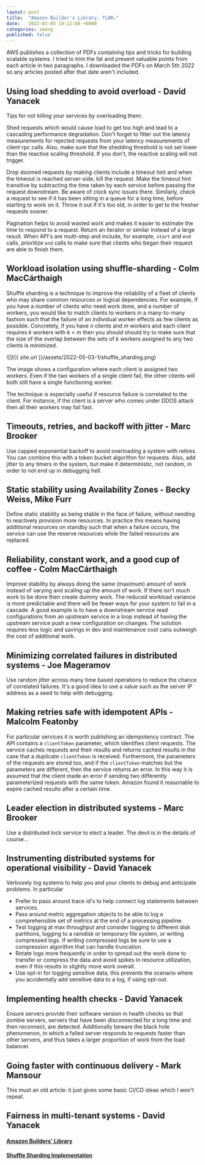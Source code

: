 ```yaml
---
layout: post
title:  "Amazon Builder's Library. TLDR;"
date:   2022-03-05 19:12:00 +0000
categories: sweng
published: false
---
```


AWS publishes a collection of PDFs containing tips and tricks for building scalable systems. I tried to trim the fat and present valuable points from each article in two paragraphs. I downloaded the PDFs on March 5th 2022 so any articles posted after that date aren't included.

## Using load shedding to avoid overload - David Yanacek

Tips for not killing your services by overloading them:

Shed requests which would cause load to get too high and lead to a cascading performance degradation. Don't forget to filter out the latency measurements for rejected requests from your latency measurements of client rpc calls. Also, make sure that the shedding threshold is not set lower than the reactive scaling threshold. If you don't, the reactive scaling will not trigger.

Drop doomed requests by making clients include a timeout hint and when the timeout is reached server-side, kill the request. Make the timeout hint transitive by subtracting the time taken by each service before passing the request downstream. Be aware of clock sync issues there. Similarly, check a request to see if it has been sitting in a queue for a long time, before starting to work on it. Throw it out if it's too old, in order to get to the fresher requests sooner.

Pagination helps to avoid wasted work and makes it easier to estimate the time to respond to a request. Return an iterator or similar instead of a large result. When API's are multi-step and include, for example, `start` and `end` calls, prioritize `end` calls to make sure that clients who began their request are able to finish them.

## Workload isolation using shuffle-sharding - Colm MacCárthaigh

Shuffle sharding is a technique to improve the reliability of a fleet of clients who may share common resources or logical dependencies. For example, if you have a number of clients who need work done, and a number of workers, you would like to match clients to workers in a many-to-many fashion such that the failure of an individual worker effects as few clients as possible. Concretely, if you have _n_ clients and _m_ workers and each client requires _k_ workers with _k_ < _m_ then you should should try to make sure that the size of the overlap between the sets of _k_ workers assigned to any two clients is minimized.

![]({{ site.url }}/assets/2022-05-03-1/shuffle_sharding.png)

The image shows a configuration where each client is assigned two workers. Even if the two workers of a single client fail, the other clients will both still have a single functioning worker.

The technique is especially useful if resource failure is correlated to the client. For instance, if the client is a server who comes under DDOS attack then all their workers may fail fast.

## Timeouts, retries, and backoff with jitter - Marc Brooker

Use capped exponential backoff to avoid overloading a system with retires. You can combine this with a token bucket algorithm for requests. Also, add jitter to any timers in the system, but make it deterministic, not random, in order to not end up in debugging hell.

## Static stability using Availability Zones - Becky Weiss, Mike Furr

Define static stability as being stable in the face of failure, without needing to reactively provision more resources. In practice this means having additional resources on standby such that when a failure occurs, the service can use the reserve resources while the failed resources are replaced.

## Reliability, constant work, and a good cup of coffee - Colm MacCárthaigh

Improve stability by always doing the same (maximum) amount of work instead of varying and scaling up the amount of work. If there isn't much work to be done then create dummy work. The reduced workload variance is more predictable and there will be fewer ways for your system to fail in a cascade. A good example is to have a downstream service read configurations from an upstream service in a loop instead of having the upstream service push a new configuration on changes. The solution requires less logic and savings in dev and maintenance cost cans outweigh the cost of additional work.

## Minimizing correlated failures in distributed systems - Joe Mageramov

Use random jitter across many time based operations to reduce the chance of correlated failures. It's a good idea to use a value such as the server IP address as a seed to help with debugging.

## Making retries safe with idempotent APIs - Malcolm Featonby

For particular services it is worth publishing an idempotency contract. The API contains a `clientToken` parameter, which identifies client requests. The service caches requests and their results and returns cached results in the case that a duplicate `clientToken` is received. Furthermore, the parameters of the requests are stored too, and if the `clientToken` matches but the parameters are different, then the service returns an error. In this way it is assumed that the client made an error if sending two differently parameterized requests with the same token. Amazon found it reasonable to expire cached results after a certain time.

## Leader election in distributed systems - Marc Brooker

Use a distributed lock service to elect a leader. The devil is in the details of course...

## Instrumenting distributed systems for operational visibility - David Yanacek

Verbosely log systems to help you and your clients to debug and anticipate problems. In particular

- Prefer to pass around trace id's to help connect log statements between services.
- Pass around metric aggregation objects to be able to log a comprehensible set of metrics at the end of a processing pipeline.
- Test logging at max throughput and consider logging to different disk partitions, logging to a ramdisk or temporary file system, or writing compressed logs. If writing compressed logs be sure to use a compression algorithm that can handle truncation.
- Rotate logs more frequently in order to spread out the work done to transfer or compress the data and avoid spikes in resource utilization, even if this results in slightly more work overall.
- Use opt-in for logging sensitive data, this prevents the scenario where you accidentally add sensitive data to a log, if using opt-out.

## Implementing health checks - David Yanacek

Ensure servers provide their software version in health checks so that zombie servers, servers that have been disconnected for a long time and then reconnect, are detected. Additionally beware the black hole phenomenon, in which a failed server responds to requests faster than other servers, and thus takes a larger proportion of work from the load balancer.

## Going faster with continuous delivery - Mark Mansour

This must an old article: it just gives some basic CI/CD ideas which I won't repeat.

## Fairness in multi-tenant systems - David Yanacek

#### [Amazon Builders' Library](https://aws.amazon.com/builders-library)

#### [Shuffle Sharding Implementation](https://github.com/awslabs/route53-infima)
